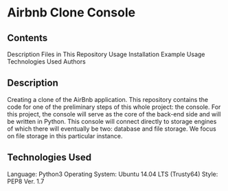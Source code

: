 # Airbnb Clone Console
## Contents
Description
Files in This Repository
Usage
Installation
Example Usage
Technologies Used
Authors
## Description
Creating a clone of the AirBnb application. This repository contains the code for one of the preliminary steps of this whole project: the console. For this project, the console will serve as the core of the back-end side and will be written in Python. This console will connect directly to storage engines of which there will eventually be two: database and file storage. We focus on file storage in this particular instance.

## Technologies Used
Language: Python3
Operating System: Ubuntu 14.04 LTS (Trusty64)
Style: PEP8 Ver. 1.7
